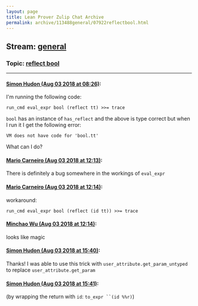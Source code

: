 ```yaml
---
layout: page
title: Lean Prover Zulip Chat Archive 
permalink: archive/113488general/07922reflectbool.html
---
```


## Stream: [general](index.html)
### Topic: [reflect bool](07922reflectbool.html)

---

#### [Simon Hudon (Aug 03 2018 at 08:26)](https://leanprover.zulipchat.com/#narrow/stream/113488-general/topic/reflect%20bool/near/130821232):
I'm running the following code:

```lean
run_cmd eval_expr bool (reflect tt) >>= trace
```

`bool` has an instance of `has_reflect` and the above is type correct but when I run it I get the following error:

```
VM does not have code for 'bool.tt'
```

What can I do?

#### [Mario Carneiro (Aug 03 2018 at 12:13)](https://leanprover.zulipchat.com/#narrow/stream/113488-general/topic/reflect%20bool/near/130830241):
There is definitely a bug somewhere in the workings of `eval_expr`

#### [Mario Carneiro (Aug 03 2018 at 12:14)](https://leanprover.zulipchat.com/#narrow/stream/113488-general/topic/reflect%20bool/near/130830284):
workaround:
```
run_cmd eval_expr bool (reflect (id tt)) >>= trace
```

#### [Minchao Wu (Aug 03 2018 at 12:14)](https://leanprover.zulipchat.com/#narrow/stream/113488-general/topic/reflect%20bool/near/130830305):
looks like magic

#### [Simon Hudon (Aug 03 2018 at 15:40)](https://leanprover.zulipchat.com/#narrow/stream/113488-general/topic/reflect%20bool/near/130839532):
Thanks! I was able to use this trick with `user_attribute.get_param_untyped` to replace `user_attribute.get_param`

#### [Simon Hudon (Aug 03 2018 at 15:41)](https://leanprover.zulipchat.com/#narrow/stream/113488-general/topic/reflect%20bool/near/130839561):
(by wrapping the return with `id`: ```to_expr ``(id %%r)```)

